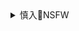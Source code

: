 <details><summary>慎入🔞NSFW</summary>

Not Safe For Work
![](https://upload.wikimedia.org/wikipedia/commons/thumb/d/d3/Biohazard_Symbol_Specification.png/210px-Biohazard_Symbol_Specification.png)

<details><summary><b>风险自理Use At Your Own Risk🈲</summary>

### 蓬佩奥称zg以胁迫当治g工具 中方：“胁迫”这顶帽子扣不到zg头上
http://cn.chinadaily.com.cn/a/201910/23/WS5db055c1a31099ab995e7705.html

在人际关系中，人们把那些撒谎成性、到处说人坏话的称之为小人，往往选择蔑视、不予理睬。

zg是一个负责任大g，堂堂正正、光明磊落。zg从不穷兵黩武，从不唯我独尊，从不违约退群，从不以大欺小，从不怨天尤人。

美国公z普遍认为美国选举存在大量“以金钱换选票”的金钱z治现象，g会议员被企业、富人和特殊利益集团俘获。据说一个参议院席位的平均成本为1940万美元。一个众议席位平均至少要花费150万美元。

谎言说一千遍也不会成为事实。自己g内出了问题，应聚焦自我完善，而不应嫁祸于人。

</details>
</details>
